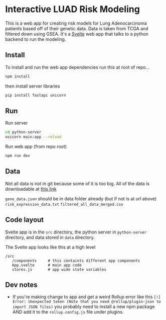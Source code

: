# Interactive LUAD Risk Modeling

This is a web app for creating risk models for Lung Adenocarcinoma patients based off of their genetic data. Data is taken from TCGA and filtered down using GSEA. It's a [Svelte](https://svelte.dev/docs) web app that talks to a python backend to run the modeling. 

## Install

To install and run the web app dependencies run this at root of repo...

```bash
npm install
```
then install server libraries

```bash
pip install fastapi unicorn
```

## Run

Run server
```bash
cd python-server
uvicorn main:app --reload
```

Run web app (from repo root)
```bash
npm run dev
```

## Data

Not all data is not in git because some of it is too big. All of the data is downloadable at [this link](https://drive.google.com/drive/folders/1QFeCGAeGQZr-mFbi77dTB5pNmRMO8eGm?usp=sharing)


`gene_data.json` should be in data folder already (but if not is at url above)
`risk_expression_data.txt`
`filtered_all_data_merged.csv`


## Code layout

Svelte app is in the `src` directory, the python server in `python-server` directory, and data stored in `data` directory.

The Svelte app looks like this at a high level

```
/src
   /components     # this containts different app components
   App.svelte      # main app code
   stores.js       # app wide state variables  

```

## Dev notes

- If you're making change to app and get a weird Rollup error like this `[!] Error: Unexpected token (Note that you need @rollup/plugin-json to import JSON files)` you probably need to install a new npm package AND add it to the `rollup.config.js` file under plugins.